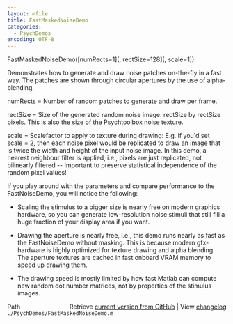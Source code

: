 ```yaml
---
layout: mfile
title: FastMaskedNoiseDemo
categories:
  - PsychDemos
encoding: UTF-8
---
```


FastMaskedNoiseDemo([numRects=1][, rectSize=128][, scale=1])

Demonstrates how to generate and draw noise patches on-the-fly in a fast
way. The patches are shown through circular apertures by the use of
alpha-blending.

numRects = Number of random patches to generate and draw per frame.

rectSize = Size of the generated random noise image: rectSize by rectSize
           pixels. This is also the size of the Psychtoolbox noise
           texture.

scale = Scalefactor to apply to texture during drawing: E.g. if you'd set
scale = 2, then each noise pixel would be replicated to draw an image
that is twice the width and height of the input noise image. In this
demo, a nearest neighbour filter is applied, i.e., pixels are just
replicated, not bilinearly filtered -- Important to preserve statistical
independence of the random pixel values!

If you play around with the parameters and compare performance to the
FastNoiseDemo, you will notice the following:

- Scaling the stimulus to a bigger size is nearly free on modern graphics
hardware, so you can generate low-resolution noise stimuli that still
fill a huge fraction of your display area if you want.

- Drawing the aperture is nearly free, i.e., this demo runs nearly as
fast as the FastNoiseDemo without masking. This is because modern
gfx-hardware is highly optimized for texture drawing and alpha blending.
The aperture textures are cached in fast onboard VRAM memory to speed up
drawing them.

- The drawing speed is mostly limited by how fast Matlab can compute new
random dot number matrices, not by properties of the stimulus images.



<div class="code_header" style="text-align:right;">
  <span style="float:left;">Path&nbsp;&nbsp;</span> <span class="counter">Retrieve <a href=
  "https://raw.github.com/Psychtoolbox-3/Psychtoolbox-3/beta/./PsychDemos/FastMaskedNoiseDemo.m">current version from GitHub</a> | View <a href=
  "https://github.com/Psychtoolbox-3/Psychtoolbox-3/commits/beta/./PsychDemos/FastMaskedNoiseDemo.m">changelog</a></span>
</div>
<div class="code">
  <code>./PsychDemos/FastMaskedNoiseDemo.m</code>
</div>
